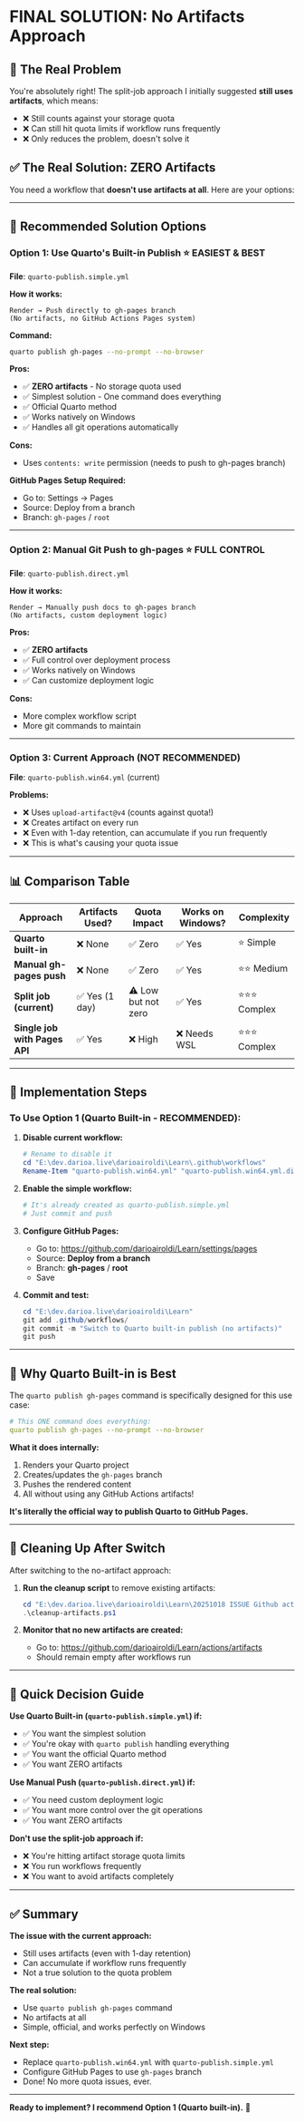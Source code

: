 # FINAL SOLUTION: No Artifacts Approach

## 🔴 The Real Problem

You're absolutely right! The split-job approach I initially suggested **still uses artifacts**, which means:
- ❌ Still counts against your storage quota
- ❌ Can still hit quota limits if workflow runs frequently
- ❌ Only reduces the problem, doesn't solve it

## ✅ The Real Solution: ZERO Artifacts

You need a workflow that **doesn't use artifacts at all**. Here are your options:

---

## 🎯 Recommended Solution Options

### **Option 1: Use Quarto's Built-in Publish** ⭐ **EASIEST & BEST**

**File**: `quarto-publish.simple.yml`

**How it works:**
```
Render → Push directly to gh-pages branch
(No artifacts, no GitHub Actions Pages system)
```

**Command:**
```bash
quarto publish gh-pages --no-prompt --no-browser
```

**Pros:**
- ✅ **ZERO artifacts** - No storage quota used
- ✅ Simplest solution - One command does everything
- ✅ Official Quarto method
- ✅ Works natively on Windows
- ✅ Handles all git operations automatically

**Cons:**
- Uses `contents: write` permission (needs to push to gh-pages branch)

**GitHub Pages Setup Required:**
- Go to: Settings → Pages
- Source: Deploy from a branch
- Branch: `gh-pages` / `root`

---

### **Option 2: Manual Git Push to gh-pages** ⭐ **FULL CONTROL**

**File**: `quarto-publish.direct.yml`

**How it works:**
```
Render → Manually push docs to gh-pages branch
(No artifacts, custom deployment logic)
```

**Pros:**
- ✅ **ZERO artifacts**
- ✅ Full control over deployment process
- ✅ Works natively on Windows
- ✅ Can customize deployment logic

**Cons:**
- More complex workflow script
- More git commands to maintain

---

### **Option 3: Current Approach (NOT RECOMMENDED)**

**File**: `quarto-publish.win64.yml` (current)

**Problems:**
- ❌ Uses `upload-artifact@v4` (counts against quota!)
- ❌ Creates artifact on every run
- ❌ Even with 1-day retention, can accumulate if you run frequently
- ❌ This is what's causing your quota issue

---

## 📊 Comparison Table

| Approach | Artifacts Used? | Quota Impact | Works on Windows? | Complexity |
|----------|----------------|--------------|-------------------|------------|
| **Quarto built-in** | ❌ None | ✅ Zero | ✅ Yes | ⭐ Simple |
| **Manual gh-pages push** | ❌ None | ✅ Zero | ✅ Yes | ⭐⭐ Medium |
| **Split job (current)** | ✅ Yes (1 day) | ⚠️ Low but not zero | ✅ Yes | ⭐⭐⭐ Complex |
| **Single job with Pages API** | ✅ Yes | ❌ High | ❌ Needs WSL | ⭐⭐⭐ Complex |

---

## 🚀 Implementation Steps

### To Use Option 1 (Quarto Built-in - RECOMMENDED):

1. **Disable current workflow:**
   ```powershell
   # Rename to disable it
   cd "E:\dev.darioa.live\darioairoldi\Learn\.github\workflows"
   Rename-Item "quarto-publish.win64.yml" "quarto-publish.win64.yml.disabled"
   ```

2. **Enable the simple workflow:**
   ```powershell
   # It's already created as quarto-publish.simple.yml
   # Just commit and push
   ```

3. **Configure GitHub Pages:**
   - Go to: https://github.com/darioairoldi/Learn/settings/pages
   - Source: **Deploy from a branch**
   - Branch: **gh-pages** / **root**
   - Save

4. **Commit and test:**
   ```powershell
   cd "E:\dev.darioa.live\darioairoldi\Learn"
   git add .github/workflows/
   git commit -m "Switch to Quarto built-in publish (no artifacts)"
   git push
   ```

---

## 🎯 Why Quarto Built-in is Best

The `quarto publish gh-pages` command is specifically designed for this use case:

```yaml
# This ONE command does everything:
quarto publish gh-pages --no-prompt --no-browser
```

**What it does internally:**
1. Renders your Quarto project
2. Creates/updates the `gh-pages` branch
3. Pushes the rendered content
4. All without using any GitHub Actions artifacts!

**It's literally the official way to publish Quarto to GitHub Pages.**

---

## 🧹 Cleaning Up After Switch

After switching to the no-artifact approach:

1. **Run the cleanup script** to remove existing artifacts:
   ```powershell
   cd "E:\dev.darioa.live\darioairoldi\Learn\20251018 ISSUE Github action fails with Artifact storage quota has been hit"
   .\cleanup-artifacts.ps1
   ```

2. **Monitor that no new artifacts are created:**
   - Go to: https://github.com/darioairoldi/Learn/actions/artifacts
   - Should remain empty after workflows run

---

## 📝 Quick Decision Guide

**Use Quarto Built-in (`quarto-publish.simple.yml`) if:**
- ✅ You want the simplest solution
- ✅ You're okay with `quarto publish` handling everything
- ✅ You want the official Quarto method
- ✅ You want ZERO artifacts

**Use Manual Push (`quarto-publish.direct.yml`) if:**
- ✅ You need custom deployment logic
- ✅ You want more control over the git operations
- ✅ You want ZERO artifacts

**Don't use the split-job approach if:**
- ❌ You're hitting artifact storage quota limits
- ❌ You run workflows frequently
- ❌ You want to avoid artifacts completely

---

## ✅ Summary

**The issue with the current approach:**
- Still uses artifacts (even with 1-day retention)
- Can accumulate if workflow runs frequently
- Not a true solution to the quota problem

**The real solution:**
- Use `quarto publish gh-pages` command
- No artifacts at all
- Simple, official, and works perfectly on Windows

**Next step:**
- Replace `quarto-publish.win64.yml` with `quarto-publish.simple.yml`
- Configure GitHub Pages to use `gh-pages` branch
- Done! No more quota issues, ever.

---

**Ready to implement? I recommend Option 1 (Quarto built-in).** 🎉

